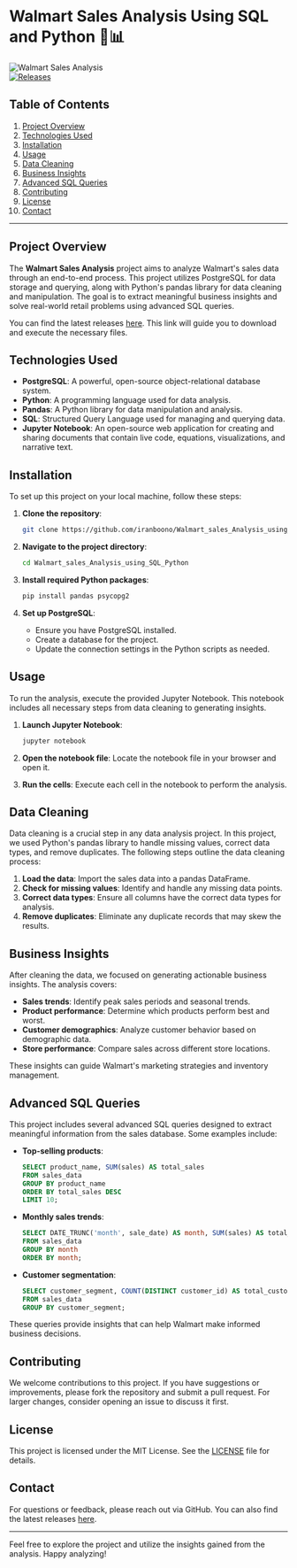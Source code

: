 # Walmart Sales Analysis Using SQL and Python 🛒📊

![Walmart Sales Analysis](https://img.shields.io/badge/Walmart_Sales_Analysis-PostgreSQL-blue?style=flat-square)  
[![Releases](https://img.shields.io/badge/Releases-latest-orange?style=flat-square)](https://github.com/TarunTarkar/Walmart-Sales-Analysis-Using-SQL-and-Python)

## Table of Contents
1. [Project Overview](#project-overview)
2. [Technologies Used](#technologies-used)
3. [Installation](#installation)
4. [Usage](#usage)
5. [Data Cleaning](#data-cleaning)
6. [Business Insights](#business-insights)
7. [Advanced SQL Queries](#advanced-sql-queries)
8. [Contributing](#contributing)
9. [License](#license)
10. [Contact](#contact)

---

## Project Overview

The **Walmart Sales Analysis** project aims to analyze Walmart's sales data through an end-to-end process. This project utilizes PostgreSQL for data storage and querying, along with Python's pandas library for data cleaning and manipulation. The goal is to extract meaningful business insights and solve real-world retail problems using advanced SQL queries.

You can find the latest releases [here](https://github.com/TarunTarkar/Walmart-Sales-Analysis-Using-SQL-and-Python). This link will guide you to download and execute the necessary files.

## Technologies Used

- **PostgreSQL**: A powerful, open-source object-relational database system.
- **Python**: A programming language used for data analysis.
- **Pandas**: A Python library for data manipulation and analysis.
- **SQL**: Structured Query Language used for managing and querying data.
- **Jupyter Notebook**: An open-source web application for creating and sharing documents that contain live code, equations, visualizations, and narrative text.

## Installation

To set up this project on your local machine, follow these steps:

1. **Clone the repository**:
   ```bash
   git clone https://github.com/iranboono/Walmart_sales_Analysis_using_SQL_Python.git
   ```

2. **Navigate to the project directory**:
   ```bash
   cd Walmart_sales_Analysis_using_SQL_Python
   ```

3. **Install required Python packages**:
   ```bash
   pip install pandas psycopg2
   ```

4. **Set up PostgreSQL**:
   - Ensure you have PostgreSQL installed.
   - Create a database for the project.
   - Update the connection settings in the Python scripts as needed.

## Usage

To run the analysis, execute the provided Jupyter Notebook. This notebook includes all necessary steps from data cleaning to generating insights.

1. **Launch Jupyter Notebook**:
   ```bash
   jupyter notebook
   ```

2. **Open the notebook file**:
   Locate the notebook file in your browser and open it.

3. **Run the cells**:
   Execute each cell in the notebook to perform the analysis.

## Data Cleaning

Data cleaning is a crucial step in any data analysis project. In this project, we used Python's pandas library to handle missing values, correct data types, and remove duplicates. The following steps outline the data cleaning process:

1. **Load the data**: Import the sales data into a pandas DataFrame.
2. **Check for missing values**: Identify and handle any missing data points.
3. **Correct data types**: Ensure all columns have the correct data types for analysis.
4. **Remove duplicates**: Eliminate any duplicate records that may skew the results.

## Business Insights

After cleaning the data, we focused on generating actionable business insights. The analysis covers:

- **Sales trends**: Identify peak sales periods and seasonal trends.
- **Product performance**: Determine which products perform best and worst.
- **Customer demographics**: Analyze customer behavior based on demographic data.
- **Store performance**: Compare sales across different store locations.

These insights can guide Walmart's marketing strategies and inventory management.

## Advanced SQL Queries

This project includes several advanced SQL queries designed to extract meaningful information from the sales database. Some examples include:

- **Top-selling products**:
   ```sql
   SELECT product_name, SUM(sales) AS total_sales
   FROM sales_data
   GROUP BY product_name
   ORDER BY total_sales DESC
   LIMIT 10;
   ```

- **Monthly sales trends**:
   ```sql
   SELECT DATE_TRUNC('month', sale_date) AS month, SUM(sales) AS total_sales
   FROM sales_data
   GROUP BY month
   ORDER BY month;
   ```

- **Customer segmentation**:
   ```sql
   SELECT customer_segment, COUNT(DISTINCT customer_id) AS total_customers
   FROM sales_data
   GROUP BY customer_segment;
   ```

These queries provide insights that can help Walmart make informed business decisions.

## Contributing

We welcome contributions to this project. If you have suggestions or improvements, please fork the repository and submit a pull request. For larger changes, consider opening an issue to discuss it first.

## License

This project is licensed under the MIT License. See the [LICENSE](LICENSE) file for details.

## Contact

For questions or feedback, please reach out via GitHub. You can also find the latest releases [here](https://github.com/TarunTarkar/Walmart-Sales-Analysis-Using-SQL-and-Python).

---

Feel free to explore the project and utilize the insights gained from the analysis. Happy analyzing!
